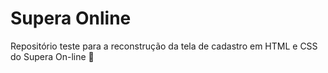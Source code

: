 # Supera Online
Repositório teste para a reconstrução da tela de cadastro em HTML e CSS do Supera On-line 🧠
